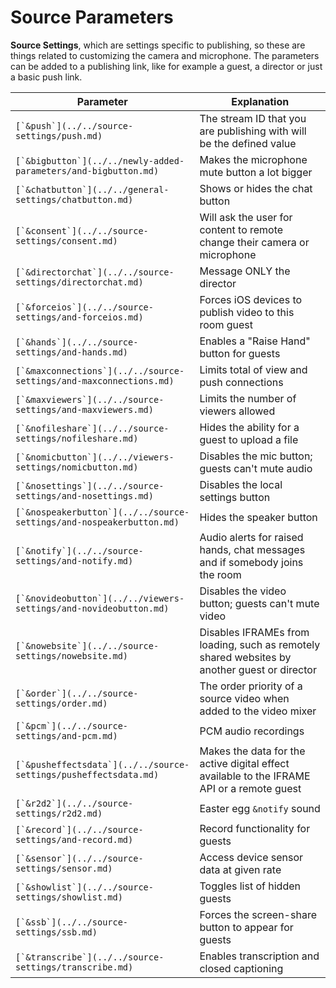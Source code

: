 # Source Parameters

**Source Settings**, which are settings specific to publishing, so these are things related to customizing the camera and microphone. The parameters can be added to a publishing link, like for example a guest, a director or just a basic push link.

| Parameter                                                              | Explanation                                                                                  |
| ---------------------------------------------------------------------- | -------------------------------------------------------------------------------------------- |
| ``[`&push`](../../source-settings/push.md)``                           | The stream ID that you are publishing with will be the defined value                         |
| ``[`&bigbutton`](../../newly-added-parameters/and-bigbutton.md)``      | Makes the microphone mute button a lot bigger                                                |
| ``[`&chatbutton`](../../general-settings/chatbutton.md)``              | Shows or hides the chat button                                                               |
| ``[`&consent`](../../source-settings/consent.md)``                     | Will ask the user for content to remote change their camera or microphone                    |
| ``[`&directorchat`](../../source-settings/directorchat.md)``           | Message ONLY the director                                                                    |
| ``[`&forceios`](../../source-settings/and-forceios.md)``               | Forces iOS devices to publish video to this room guest                                       |
| ``[`&hands`](../../source-settings/and-hands.md)``                     | Enables a "Raise Hand" button for guests                                                     |
| ``[`&maxconnections`](../../source-settings/and-maxconnections.md)``   | Limits total of view and push connections                                                    |
| ``[`&maxviewers`](../../source-settings/and-maxviewers.md)``           | Limits the number of viewers allowed                                                         |
| ``[`&nofileshare`](../../source-settings/nofileshare.md)``             | Hides the ability for a guest to upload a file                                               |
| ``[`&nomicbutton`](../../viewers-settings/nomicbutton.md)``            | Disables the mic button; guests can't mute audio                                             |
| ``[`&nosettings`](../../source-settings/and-nosettings.md)``           | Disables the local settings button                                                           |
| ``[`&nospeakerbutton`](../../source-settings/and-nospeakerbutton.md)`` | Hides the speaker button                                                                     |
| ``[`&notify`](../../source-settings/and-notify.md)``                   | Audio alerts for raised hands, chat messages and if somebody joins the room                  |
| ``[`&novideobutton`](../../viewers-settings/and-novideobutton.md)``    | Disables the video button; guests can't mute video                                           |
| ``[`&nowebsite`](../../source-settings/nowebsite.md)``                 | Disables IFRAMEs from loading, such as remotely shared websites by another guest or director |
| ``[`&order`](../../source-settings/order.md)``                         | The order priority of a source video when added to the video mixer                           |
| ``[`&pcm`](../../source-settings/and-pcm.md)``                         | PCM audio recordings                                                                         |
| ``[`&pusheffectsdata`](../../source-settings/pusheffectsdata.md)``     | Makes the data for the active digital effect available to the IFRAME API or a remote guest   |
| ``[`&r2d2`](../../source-settings/r2d2.md)``                           | Easter egg `&notify` sound                                                                   |
| ``[`&record`](../../source-settings/and-record.md)``                   | Record functionality for guests                                                              |
| ``[`&sensor`](../../source-settings/sensor.md)``                       | Access device sensor data at given rate                                                      |
| ``[`&showlist`](../../source-settings/showlist.md)``                   | Toggles list of hidden guests                                                                |
| ``[`&ssb`](../../source-settings/ssb.md)``                             | Forces the screen-share button to appear for guests                                          |
| ``[`&transcribe`](../../source-settings/transcribe.md)``               | Enables transcription and closed captioning                                                  |
